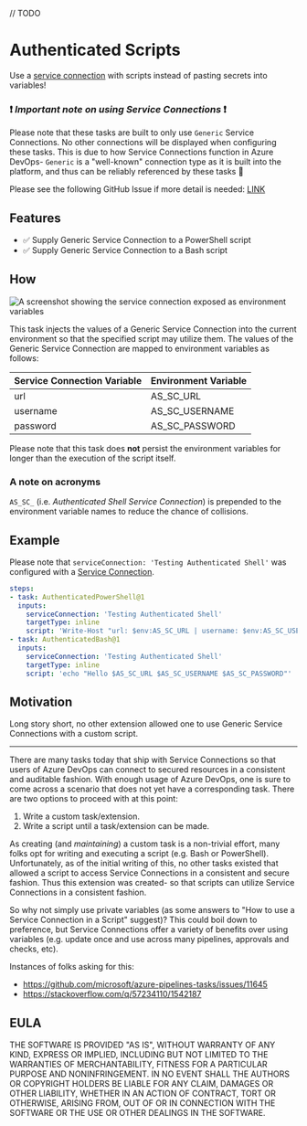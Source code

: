 // TODO
# Authenticated Scripts

Use a [service connection][serviceConnection] with scripts instead of pasting secrets into variables!

### ❗ *Important note on using Service Connections* ❗

Please note that these tasks are built to only use `Generic` Service Connections. No other connections will be displayed when configuring these tasks. This is due to how Service Connections function in Azure DevOps- `Generic` is a "well-known" connection type as it is built into the platform, and thus can be reliably referenced by these tasks 🙂 

Please see the following GitHub Issue if more detail is needed: [LINK](https://github.com/cloudpups/authenticated-scripts/issues/5)

## Features

* ✅ Supply Generic Service Connection to a PowerShell script
* ✅ Supply Generic Service Connection to a Bash script

## How

![A screenshot showing the service connection exposed as environment variables](/docs/highlighted_env.png)

This task injects the values of a Generic Service Connection into the current environment so that the specified script may utilize them. The values of the Generic Service Connection are mapped to environment variables as follows:

| Service Connection Variable | Environment Variable |
| --------------------------- | -------------------- |
| url                         | AS_SC_URL            |
| username                    | AS_SC_USERNAME       |
| password                    | AS_SC_PASSWORD       |

Please note that this task does **not** persist the environment variables for longer than the execution of the script itself.

### A note on acronyms

`AS_SC_` (i.e. *Authenticated Shell Service Connection*) is prepended to the environment variable names to reduce the chance of collisions.

## Example

Please note that `serviceConnection: 'Testing Authenticated Shell'` was configured with a [Service Connection][serviceConnection]. 

```yml
steps:
- task: AuthenticatedPowerShell@1  
  inputs:
    serviceConnection: 'Testing Authenticated Shell'
    targetType: inline
    script: 'Write-Host "url: $env:AS_SC_URL | username: $env:AS_SC_USERNAME | password: $env:AS_SC_PASSWORD"'
- task: AuthenticatedBash@1  
  inputs:
    serviceConnection: 'Testing Authenticated Shell'
    targetType: inline
    script: 'echo "Hello $AS_SC_URL $AS_SC_USERNAME $AS_SC_PASSWORD"'     
```

## Motivation

Long story short, no other extension allowed one to use Generic Service Connections with a custom script.

---

There are many tasks today that ship with Service Connections so that users of Azure DevOps can connect to secured resources in a consistent and auditable fashion. With enough usage of Azure DevOps, one is sure to come across a scenario that does not yet have a corresponding task. There are two options to proceed with at this point:

1. Write a custom task/extension.
2. Write a script until a task/extension can be made.

As creating (and *maintaining*) a custom task is a non-trivial effort, many folks opt for writing and executing a script (e.g. Bash or PowerShell). Unfortunately, as of the initial writing of this, no other tasks existed that allowed a script to access Service Connections in a consistent and secure fashion. Thus this extension was created- so that scripts can utilize Service Connections in a consistent fashion.

So why not simply use private variables (as some answers to "How to use a Service Connection in a Script" suggest)? This could boil down to preference, but Service Connections offer a variety of benefits over using variables (e.g. update once and use across many pipelines, approvals and checks, etc).

Instances of folks asking for this:

* https://github.com/microsoft/azure-pipelines-tasks/issues/11645
* https://stackoverflow.com/q/57234110/1542187

## EULA

THE SOFTWARE IS PROVIDED "AS IS", WITHOUT WARRANTY OF ANY KIND, EXPRESS OR IMPLIED, INCLUDING BUT NOT LIMITED TO THE WARRANTIES OF MERCHANTABILITY, FITNESS FOR A PARTICULAR PURPOSE AND NONINFRINGEMENT. IN NO EVENT SHALL THE AUTHORS OR COPYRIGHT HOLDERS BE LIABLE FOR ANY CLAIM, DAMAGES OR OTHER LIABILITY, WHETHER IN AN ACTION OF CONTRACT, TORT OR OTHERWISE, ARISING FROM, OUT OF OR IN CONNECTION WITH THE SOFTWARE OR THE USE OR OTHER DEALINGS IN THE SOFTWARE.

[serviceConnection]: https://docs.microsoft.com/en-us/azure/devops/pipelines/library/service-endpoints?view=azure-devops&tabs=yaml
